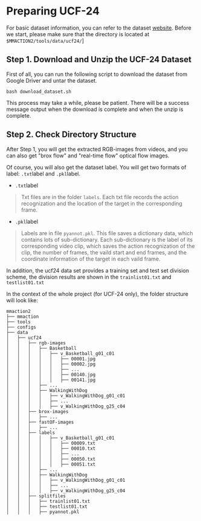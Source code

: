 # Preparing UCF-24

For basic dataset information, you can refer to the dataset [website](https://github.com/gurkirt/realtime-action-detection).
Before we start, please make sure that the directory is located at `$MMACTION2/tools/data/ucf24/`]

## Step 1. Download and Unzip the UCF-24 Dataset

First of all, you can run the following script to download the dataset from Google Driver and untar the dataset.

```shell
bash download_dataset.sh
```

This process may take a while, please be patient. There will be a success message output when the download is complete and when the unzip is complete.

## Step 2. Check Directory Structure

After Step 1, you will get the extracted RGB-images from videos, and you can also get "brox flow" and "real-time flow" optical flow images.

Of course, you will also get the dataset label. You will get two formats of label: `.txt`label and `.pkl`label.

- `.txt`label
> Txt files are in the folder `labels`. Each txt file records the action recognization and the location of the target in the corresponding frame.

- `.pkl`label
> Labels are in file `pyannot.pkl`. This file saves a dictionary data, which contains lots of sub-dictionary. Each sub-dictionary is the label of its corresponding video clip, which saves the action recognization of the clip, the number of frames, the vaild start and end frames, and the coordinate information of the target in each vaild frame.

In addition, the ucf24 data set provides a training set and test set division scheme, the division results are shown in the `trainlist01.txt` and `testlist01.txt`

In the context of the whole project (for UCF-24 only), the folder structure will look like:

```
mmaction2
├── mmaction
├── tools
├── configs
├── data
│   ├── ucf24
│   │   ├── rgb-images
│   │   │   ├── Basketball
│   │   │   │	├── v_Basketball_g01_c01
│   │   │   │	│	├── 00001.jpg
│   │   │   │	│	├── 00002.jpg
│   │   │   │	│	├── ...
│   │   │   │	│	├── 00140.jpg
│   │   │   │	│	├── 00141.jpg
│   │   │   ├── ...
│   │   │   ├── WalkingWithDog
│   │   │   │	├── v_WalkingWithDog_g01_c01
│   │   │   │	├── ...
│   │   │   │	├── v_WalkingWithDog_g25_c04
│   │   ├── brox-images
│   │   │   ├── ...
│   │   ├── fastOF-images
│   │   │   ├── ...
│   │   ├── labels
│   │   │   │	├── v_Basketball_g01_c01
│   │   │   │	│	├── 00009.txt
│   │   │   │	│	├── 00010.txt
│   │   │   │	│	├── ...
│   │   │   │	│	├── 00050.txt
│   │   │   │	│	├── 00051.txt
│   │   │   ├── ...
│   │   │   ├── WalkingWithDog
│   │   │   │	├── v_WalkingWithDog_g01_c01
│   │   │   │	├── ...
│   │   │   │	├── v_WalkingWithDog_g25_c04
│   │   ├── splitfiles
│   │   │   ├── trainlist01.txt
│   │   │   ├── testlist01.txt
│   │   │   ├── pyannot.pkl
```

